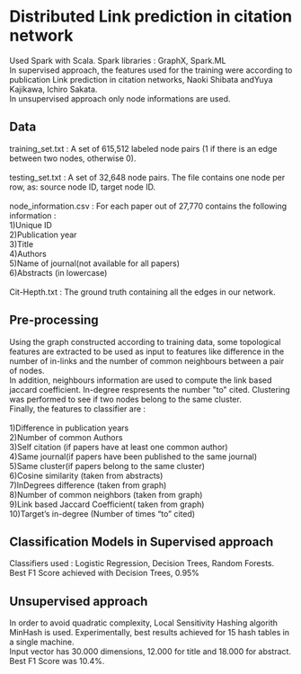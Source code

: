 # Distributed Link prediction in citation network
Used Spark with Scala.  Spark libraries : GraphX, Spark.ML<br /> 
In supervised approach, the features used for the training were according to publication Link prediction in citation networks, Naoki Shibata andYuya Kajikawa, Ichiro Sakata. <br />
In unsupervised approach only node informations are used.<br/>

## Data
training_set.txt : A set of 615,512 labeled node pairs (1 if there is an edge between two nodes, otherwise 0).<br /><br />
testing_set.txt : A set of 32,648 node pairs. The file contains one node per row, as: source node ID, target node ID.<br /> <br />
node_information.csv : For each paper out of 27,770 contains the following information :<br />
1)Unique ID<br/>
2)Publication year <br/>
3)Title <br/>
4)Authors <br/>
5)Name of journal(not available for all papers) <br/>
6)Abstracts (in lowercase) <br/><br/>
Cit-Hepth.txt : The ground truth containing all the edges in our network.<br />


## Pre-processing

Using the graph constructed according to training data, some topological features are extracted to be used as input to features like difference in the number of in-links and the number of common neighbours between a pair of nodes.<br />
In addition, neighbours information are used to compute the link based jaccard coefficient. In-degree respresents the number "to" cited. Clustering was performed to see if two nodes belong to the same cluster.<br />
Finally, the features to  classifier  are : <br/> 
<br />
1)Difference in publication years<br/>
2)Number of common Authors<br/>
3)Self citation (if papers have at least one common author)<br/>
4)Same journal(if papers have been published to the same journal)<br/>
5)Same cluster(if papers belong to the same cluster)<br/>
6)Cosine similarity (taken from abstracts)<br/>
7)InDegrees difference (taken from graph)<br/>
8)Number of common neighbors (taken from graph)<br/>
9)Link based Jaccard  Coefficient( taken from graph)<br/>
10)Target’s in-degree (Number of times “to” cited)<br/>


## Classification Models in Supervised approach

Classifiers used : Logistic Regression, Decision Trees, Random Forests.<br/>
Best F1 Score achieved with Decision Trees, 0.95% <br/>


## Unsupervised approach

In order to avoid quadratic complexity, Local Sensitivity Hashing algorith MinHash is used. Experimentally, best results achieved for 15 hash tables in a single machine.<br/>
Input vector has 30.000 dimensions, 12.000 for title and 18.000 for abstract.<br/>
Best F1 Score was 10.4%.
